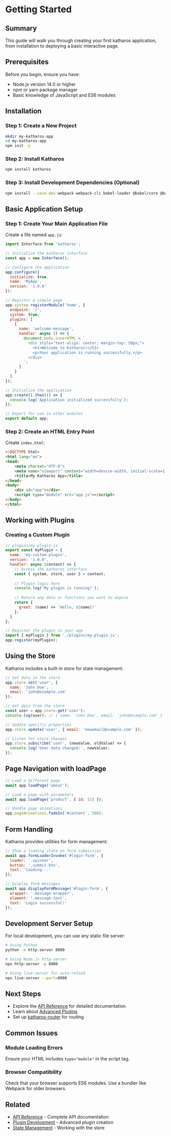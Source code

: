 # Getting Started

## Summary
This guide will walk you through creating your first katharos application, from installation to deploying a basic interactive page.

## Prerequisites

Before you begin, ensure you have:
- Node.js version 14.0 or higher
- npm or yarn package manager
- Basic knowledge of JavaScript and ES6 modules

## Installation

### Step 1: Create a New Project

```bash
mkdir my-katharos-app
cd my-katharos-app
npm init -y
```

### Step 2: Install Katharos

```bash
npm install katharos
```

### Step 3: Install Development Dependencies (Optional)

```bash
npm install --save-dev webpack webpack-cli babel-loader @babel/core @babel/preset-env
```

## Basic Application Setup

### Step 1: Create Your Main Application File

Create a file named `app.js`:

```javascript
import Interface from 'katharos';

// Initialize the katharos interface
const app = new Interface();

// Configure the application
app.configure({
  initialize: true,
  name: 'MyApp',
  version: '1.0.0'
});

// Register a simple page
app.system.registerModule('home', {
  endpoint: '/',
  system: true,
  plugins: [
    {
      name: 'welcome-message',
      handler: async () => {
        document.body.innerHTML = `
          <div style="text-align: center; margin-top: 50px;">
            <h1>Welcome to Katharos!</h1>
            <p>Your application is running successfully.</p>
          </div>
        `;
      }
    }
  ]
});

// Initialize the application
app.create().then(() => {
  console.log('Application initialized successfully');
});

// Export for use in other modules
export default app;
```

### Step 2: Create an HTML Entry Point

Create `index.html`:

```html
<!DOCTYPE html>
<html lang="en">
<head>
    <meta charset="UTF-8">
    <meta name="viewport" content="width=device-width, initial-scale=1.0">
    <title>My Katharos App</title>
</head>
<body>
    <div id="app"></div>
    <script type="module" src="app.js"></script>
</body>
</html>
```

## Working with Plugins

### Creating a Custom Plugin

```javascript
// plugins/my-plugin.js
export const myPlugin = {
  name: 'my-custom-plugin',
  version: '1.0.0',
  handler: async (context) => {
    // Access the katharos interface
    const { system, store, user } = context;
    
    // Plugin logic here
    console.log('My plugin is running!');
    
    // Return any data or functions you want to expose
    return {
      greet: (name) => `Hello, ${name}!`
    };
  }
};

// Register the plugin in your app
import { myPlugin } from './plugins/my-plugin.js';
app.register(myPlugin);
```

## Using the Store

Katharos includes a built-in store for state management:

```javascript
// Set data in the store
app.store.set('user', {
  name: 'John Doe',
  email: 'john@example.com'
});

// Get data from the store
const user = app.store.get('user');
console.log(user); // { name: 'John Doe', email: 'john@example.com' }

// Update specific properties
app.store.update('user', { email: 'newemail@example.com' });

// Listen for store changes
app.store.subscribe('user', (newValue, oldValue) => {
  console.log('User data changed:', newValue);
});
```

## Page Navigation with loadPage

```javascript
// Load a different page
await app.loadPage('about');

// Load a page with parameters
await app.loadPage('product', { id: 123 });

// Handle page animations
app.pageAnimations.fadeIn('#content', 500);
```

## Form Handling

Katharos provides utilities for form management:

```javascript
// Show a loading state on form submission
await app.formLoaderInvoke('#login-form', {
  loader: '.spinner',
  button: '.submit-btn',
  text: 'Loading...'
});

// Display form messages
await app.displayFormMessage('#login-form', {
  wrapper: '.message-wrapper',
  element: '.message-text',
  text: 'Login successful!'
});
```

## Development Server Setup

For local development, you can use any static file server:

```bash
# Using Python
python -m http.server 8000

# Using Node.js http-server
npx http-server -p 8000

# Using live-server for auto-reload
npx live-server --port=8000
```

## Next Steps

- Explore the [API Reference](./API-Reference/Interface.md) for detailed documentation
- Learn about [Advanced Plugins](./Guides/Advanced-Plugins.md)
- Set up [katharos-router](https://github.com/cnsdetroit/katharos-router) for routing

## Common Issues

### Module Loading Errors
Ensure your HTML includes `type="module"` in the script tag.

### Browser Compatibility
Check that your browser supports ES6 modules. Use a bundler like Webpack for older browsers.

## Related

- [API Reference](./API-Reference/Interface.md) - Complete API documentation
- [Plugin Development](./Guides/Plugin-Development.md) - Advanced plugin creation
- [State Management](./Guides/State-Management.md) - Working with the store